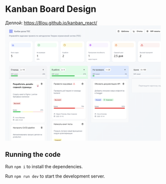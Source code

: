 
  # Kanban Board Design

Деплой: https://8lou.github.io/kanban_react/
![alt text](image.png)
  ## Running the code

  Run `npm i` to install the dependencies.

  Run `npm run dev` to start the development server.
  